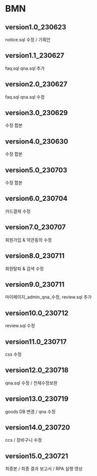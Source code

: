 # BMN
## version1.0_230623
notice.sql 수정 / 기획안

## version1.1_230627
faq.sql qna.sql 추가

## version2.0_230627
faq.sql qna.sql 수정

## version3.0_230629
수정 합본

## version4.0_230630
수정 합본

## version5.0_230703
수정 합본

## version6.0_230704
카드결제 수정

## version7.0_230707
회원가입 & 약관동의 수정

## version8.0_230711
회원탈퇴 & 검색 수정

## version9.0_230711
마이페이지_admin_qna_수정, review.sql 추가

## version10.0_230712
review.sql 수정

## version11.0_230717
css 수정

## version12.0_230718
qna.sql 수정 / 전체수정보완

## version13.0_230719
goods DB 변경 / qna 수정

## version14.0_230720
ccs / 장바구니 수정

## version15.0_230721
최종본 / 최종 결과 보고서 / RPA 실행 영상
